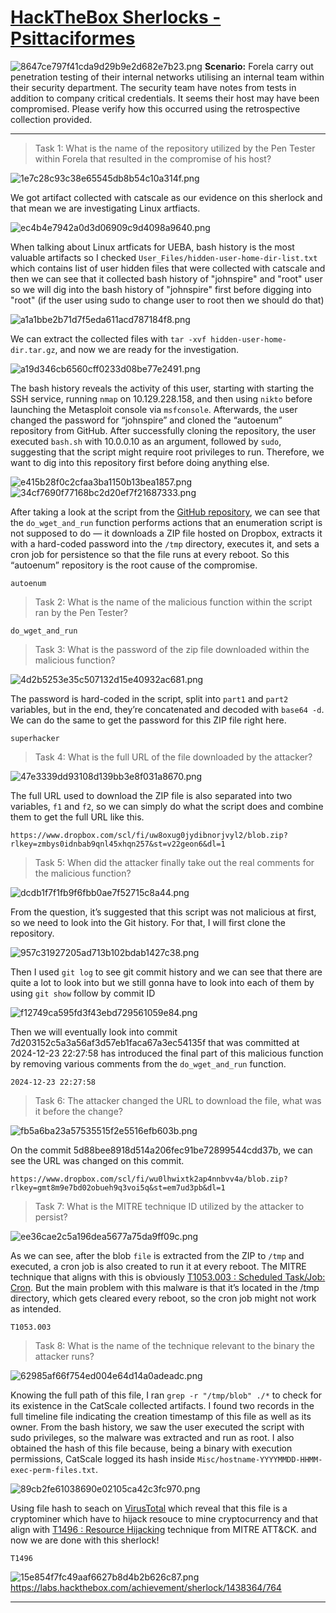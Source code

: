 # [HackTheBox Sherlocks - Psittaciformes](https://app.hackthebox.com/sherlocks/Psittaciformes)
![8647ce797f41cda9d29b9e2d682e7b23.png](../../../_resources/8647ce797f41cda9d29b9e2d682e7b23.png)
**Scenario:**
Forela carry out penetration testing of their internal networks utilising an internal team within their security department. The security team have notes from tests in addition to company critical credentials. It seems their host may have been compromised. Please verify how this occurred using the retrospective collection provided.

* * *
>Task 1: What is the name of the repository utilized by the Pen Tester within Forela that resulted in the compromise of his host?

![1e7c28c93c38e65545db8b54c10a314f.png](../../../_resources/1e7c28c93c38e65545db8b54c10a314f.png)

We got artifact collected with catscale as our evidence on this sherlock and that mean we are investigating Linux artfiacts.

![ec4b4e7942a0d3d06909c9d4098a9640.png](../../../_resources/ec4b4e7942a0d3d06909c9d4098a9640.png)

When talking about Linux artficats for UEBA, bash history is the most valuable artifacts so I checked `User_Files/hidden-user-home-dir-list.txt` which contains list of user hidden files that were collected with catscale and then we can see that it collected bash history of "johnspire" and "root" user so we will dig into the bash history of "johnspire" first before digging into "root" (if the user using sudo to change user to root then we should do that)

![a1a1bbe2b71d7f5eda611acd787184f8.png](../../../_resources/a1a1bbe2b71d7f5eda611acd787184f8.png)

We can extract the collected files with `tar -xvf hidden-user-home-dir.tar.gz`, and now we are ready for the investigation.

![a19d346cb6560cff0233d08be77e2491.png](../../../_resources/a19d346cb6560cff0233d08be77e2491.png)

The bash history reveals the activity of this user, starting with starting the SSH service, running `nmap` on 10.129.228.158, and then using `nikto` before launching the Metasploit console via `msfconsole`. Afterwards, the user changed the password for “johnspire” and cloned the “autoenum” repository from GitHub. After successfully cloning the repository, the user executed `bash.sh` with 10.0.0.10 as an argument, followed by `sudo`, suggesting that the script might require root privileges to run. Therefore, we want to dig into this repository first before doing anything else.

![e415b28f0c2cfaa3ba1150b13bea1857.png](../../../_resources/e415b28f0c2cfaa3ba1150b13bea1857.png)
![34cf7690f77168bc2d20ef7f21687333.png](../../../_resources/34cf7690f77168bc2d20ef7f21687333.png)

After taking a look at the script from the [GitHub repository](https://github.com/pttemplates/autoenum/blob/main/enum.sh), we can see that the `do_wget_and_run` function performs actions that an enumeration script is not supposed to do — it downloads a ZIP file hosted on Dropbox, extracts it with a hard-coded password into the `/tmp` directory, executes it, and sets a cron job for persistence so that the file runs at every reboot. So this “autoenum” repository is the root cause of the compromise.

```
autoenum
```

>Task 2: What is the name of the malicious function within the script ran by the Pen Tester?
```
do_wget_and_run
```

>Task 3: What is the password of the zip file downloaded within the malicious function?

![4d2b5253e35c507132d15e40932ac681.png](../../../_resources/4d2b5253e35c507132d15e40932ac681.png)

The password is hard-coded in the script, split into `part1` and `part2` variables, but in the end, they’re concatenated and decoded with `base64 -d`. We can do the same to get the password for this ZIP file right here.

```
superhacker
```

>Task 4: What is the full URL of the file downloaded by the attacker?

![47e3339dd93108d139bb3e8f031a8670.png](../../../_resources/47e3339dd93108d139bb3e8f031a8670.png)

The full URL used to download the ZIP file is also separated into two variables, `f1` and `f2`, so we can simply do what the script does and combine them to get the full URL like this.

```
https://www.dropbox.com/scl/fi/uw8oxug0jydibnorjvyl2/blob.zip?rlkey=zmbys0idnbab9qnl45xhqn257&st=v22geon6&dl=1
```

>Task 5: When did the attacker finally take out the real comments for the malicious function?

![dcdb1f7f1fb9f6fbb0ae7f52715c8a44.png](../../../_resources/dcdb1f7f1fb9f6fbb0ae7f52715c8a44.png)

From the question, it’s suggested that this script was not malicious at first, so we need to look into the Git history. For that, I will first clone the repository.

![957c31927205ad713b102bdab1427c38.png](../../../_resources/957c31927205ad713b102bdab1427c38.png)

Then I used `git log` to see git commit history and we can see that there are quite a lot to look into but we still gonna have to look into each of them by using `git show` follow by commit ID

![f12749ca595fd3f43ebd729561059e84.png](../../../_resources/f12749ca595fd3f43ebd729561059e84.png)

Then we will eventually look into commit 7d203152c5a3a56af3d57eb1faca67a3ec54135f that was committed at 2024-12-23 22:27:58 has introduced the final part of this malicious function by removing various comments from the `do_wget_and_run` function.

```
2024-12-23 22:27:58
```

>Task 6: The attacker changed the URL to download the file, what was it before the change?

![fb5a6ba23a57535515f2e5516efb603b.png](../../../_resources/fb5a6ba23a57535515f2e5516efb603b.png)

On the commit 5d88bee8918d514a206fec91be72899544cdd37b, we can see the URL was changed on this commit.

```
https://www.dropbox.com/scl/fi/wu0lhwixtk2ap4nnbvv4a/blob.zip?rlkey=gmt8m9e7bd02obueh9q3voi5q&st=em7ud3pb&dl=1
```

>Task 7: What is the MITRE technique ID utilized by the attacker to persist?

![ee36cae2c5a196dea5677a75da9ff09c.png](../../../_resources/ee36cae2c5a196dea5677a75da9ff09c.png)

As we can see, after the blob `file` is extracted from the ZIP to `/tmp` and executed, a cron job is also created to run it at every reboot. The MITRE technique that aligns with this is obviously [T1053.003 : Scheduled Task/Job: Cron](https://attack.mitre.org/techniques/T1053/003/). But the main problem with this malware is that it’s located in the /tmp directory, which gets cleared every reboot, so the cron job might not work as intended.

```
T1053.003
```

>Task 8: What is the name of the technique relevant to the binary the attacker runs?

![62985af66f754ed004e64d14a0adeadc.png](../../../_resources/62985af66f754ed004e64d14a0adeadc.png)

Knowing the full path of this file, I ran `grep -r "/tmp/blob" ./*` to check for its existence in the CatScale collected artifacts. I found two records in the full timeline file indicating the creation timestamp of this file as well as its owner. From the bash history, we saw the user executed the script with sudo privileges, so the malware was extracted and run as root. I also obtained the hash of this file because, being a binary with execution permissions, CatScale logged its hash inside `Misc/hostname-YYYYMMDD-HHMM-exec-perm-files.txt`.

![89cb2fe61038690e02105ca42c3fc970.png](../../../_resources/89cb2fe61038690e02105ca42c3fc970.png)

Using file hash to seach on [VirusTotal](https://www.virustotal.com/gui/file/b0e1ae6d73d656b203514f498b59cbcf29f067edf6fbd3803a3de7d21960848d/detection) which reveal that this file is a cryptominer which have to hijack resouce to mine cryptocurrency and that align with [T1496 : Resource Hijacking](https://attack.mitre.org/techniques/T1496/) technique from MITRE ATT&CK. and now we are done with this sherlock!

```
T1496
```

![15e854f7fc49aaf6627b8d4b2b626c87.png](../../../_resources/15e854f7fc49aaf6627b8d4b2b626c87.png)
https://labs.hackthebox.com/achievement/sherlock/1438364/764
* * *